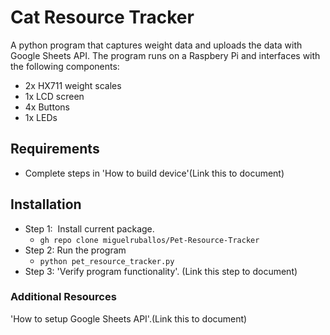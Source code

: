 # Cat Resource Tracker

A python program that captures weight data and uploads the data with Google Sheets API. The program runs on a Raspbery Pi and interfaces with the following components: 

*   2x HX711 weight scales
*   1x LCD screen
*   4x Buttons
*   1x LEDs

## Requirements

*   Complete steps in 'How to build device'(Link this to document)

## Installation

*   Step 1:  Install current package. 
    *   `gh repo clone miguelruballos/Pet-Resource-Tracker`
*   Step 2: Run the program
    *   `python pet_resource_tracker.py`
*   Step 3: 'Verify program functionality'. (Link this step to document)

### Additional Resources

'How to setup Google Sheets API'.(Link this to document)

